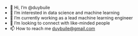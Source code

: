 - 👋 Hi, I’m @duybuile
- 👀 I’m interested in data science and machine learning
- 🌱 I’m currently working as a lead machine learning engineer 
- 💞️ I’m looking to connect with like-minded people
- 📫 How to reach me duybuile@gmail.com

<!---
duybuile/duybuile is a ✨ special ✨ repository because its `README.md` (this file) appears on your GitHub profile.
You can click the Preview link to take a look at your changes.
--->
